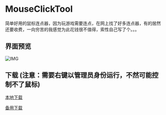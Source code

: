 ﻿# MouseClickTool
简单好用的鼠标连点器，因为玩游戏需要连点，在网上找了好多连点器，有的居然还要收费，一向穷苦的我感觉为此花钱很不值得，索性自己写了个。。。

## 界面预览
![IMG](https://iamverylovely.com/v2eximg/mouse.jpg?v=1.0.0)

## 下载 (注意：需要右键以管理员身份运行，不然可能控制不了鼠标)
[本地下载](https://github.com/iamverylovely/MouseClickTool/releases/download/1.0/MouseClickTool-x64.zip)

[备用下载](https://iamverylovely.com/opensource/MouseClickTool.zip)
